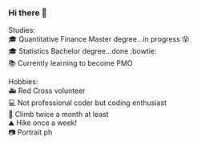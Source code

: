 ### Hi there 👋
  
Studies:  
:mortar_board: Quantitative Finance Master degree...in progress :dizzy_face:  
:mortar_board: Statistics Bachelor degree...done :bowtie:  
:books:	Currently learning to become PMO
  
Hobbies:  
:ambulance: Red Cross volunteer  
:computer: Not professional coder but coding enthusiast   
:climbing: Climb twice a month at least  
:mountain: Hike once a week!  
:camera: Portrait ph  



<!--
**montanarisimone/montanarisimone** is a ✨ _special_ ✨ repository because its `README.md` (this file) appears on your GitHub profile.

Here are some ideas to get you started:

- 🔭 I’m currently working on ...
- 🌱 I’m currently learning ...
- 👯 I’m looking to collaborate on ...
- 🤔 I’m looking for help with ...
- 💬 Ask me about ...
- 📫 How to reach me: ...
- 😄 Pronouns: ...
- ⚡ Fun fact: ...
-->
